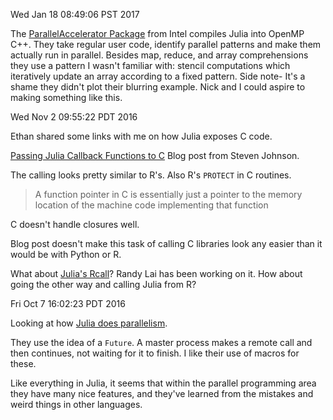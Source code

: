 Wed Jan 18 08:49:06 PST 2017

The [ParallelAccelerator
Package](http://julialang.org/blog/2016/03/parallelaccelerator) from Intel
compiles Julia into OpenMP C++. They take regular user code, identify
parallel patterns and make them actually run in parallel. Besides map,
reduce, and array comprehensions they use a
pattern I wasn't familiar with: stencil computations which iteratively
update an array according to a fixed pattern. Side note- It's a shame they
didn't plot their blurring example.  Nick and I could aspire to making
something like this.

Wed Nov  2 09:55:22 PDT 2016

Ethan shared some links with me on how Julia exposes C code.

[Passing Julia Callback Functions to C](http://julialang.org/blog/2013/05/callback)
Blog post from Steven Johnson.

The calling looks pretty similar to R's. Also R's `PROTECT` in C routines.

> A function pointer in C is essentially just a pointer to the memory
> location of the machine code implementing that function

C doesn't handle closures well.

Blog post doesn't make this task of calling C libraries look any easier
than it would be with Python or R. 

What about [Julia's Rcall](https://github.com/JuliaInterop/RCall.jl)? Randy
Lai has been working on it. How about going the other way and calling Julia
from R?

Fri Oct  7 16:02:23 PDT 2016

Looking at how [Julia does parallelism](http://docs.julialang.org/en/release-0.5/manual/parallel-computing/).

They use the idea of a `Future`. A master process makes a remote call and
then continues, not waiting for it to finish. I like their use of macros
for these.

Like everything in Julia, it seems that within the parallel programming
area they have many nice features, and they've learned from the mistakes
and weird things in other languages.
